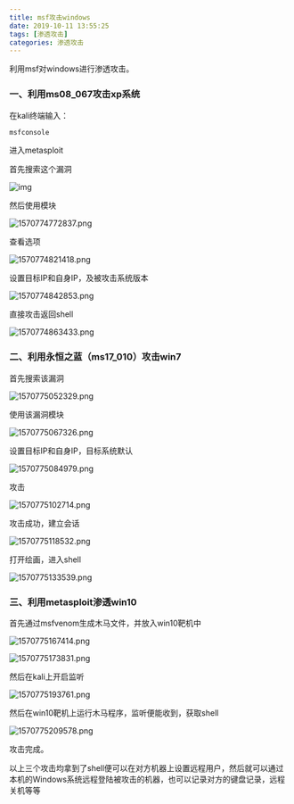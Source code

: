 ```yaml
---
title: msf攻击windows
date: 2019-10-11 13:55:25
tags: [渗透攻击]
categories: 渗透攻击
---
```


利用msf对windows进行渗透攻击。

<!--more-->

### 一、利用ms08_067攻击xp系统

在kali终端输入：

```bash
msfconsole
```

进入metasploit

首先搜索这个漏洞

![img](https://i.loli.net/2019/10/11/TYr2QaiVyvt3qgk.png)

然后使用模块

![1570774772837.png](https://i.loli.net/2019/10/11/yqzmjCSAQs5ut1v.png)

查看选项

![1570774821418.png](https://i.loli.net/2019/10/11/uYgbNxznvICAZj4.png)

设置目标IP和自身IP，及被攻击系统版本

![1570774842853.png](https://i.loli.net/2019/10/11/eOyJq6vrc1FHaTi.png)

直接攻击返回shell

![1570774863433.png](https://i.loli.net/2019/10/11/OG6U3VBuPDmjXiZ.png)

### 二、利用永恒之蓝（ms17_010）攻击win7

首先搜索该漏洞

![1570775052329.png](https://i.loli.net/2019/10/11/YL2M6Bg4Ea53UuT.png)

使用该漏洞模块

![1570775067326.png](https://i.loli.net/2019/10/11/SB67eQfACtVNEi5.png)

设置目标IP和自身IP，目标系统默认

![1570775084979.png](https://i.loli.net/2019/10/11/SG7B8jTY4wJEdeq.png)

攻击

![1570775102714.png](https://i.loli.net/2019/10/11/QPCDKlauMRiBkVF.png)

攻击成功，建立会话

![1570775118532.png](https://i.loli.net/2019/10/11/syqNVSBMngj6Lte.png)

打开绘画，进入shell

![1570775133539.png](https://i.loli.net/2019/10/11/j2eFv5pHhGl1s9c.png)

### 三、利用metasploit渗透win10

首先通过msfvenom生成木马文件，并放入win10靶机中

![1570775167414.png](https://i.loli.net/2019/10/11/fgZqWSzw23VE16C.png)

![1570775173831.png](https://i.loli.net/2019/10/11/36zEv4dnSTLkPWK.png)

然后在kali上开启监听

![1570775193761.png](https://i.loli.net/2019/10/11/LZNRcP2FI1gbWdX.png)

然后在win10靶机上运行木马程序，监听便能收到，获取shell

![1570775209578.png](https://i.loli.net/2019/10/11/ojzsxW6egnldpTV.png)

攻击完成。

以上三个攻击均拿到了shell便可以在对方机器上设置远程用户，然后就可以通过本机的Windows系统远程登陆被攻击的机器，也可以记录对方的键盘记录，远程关机等等